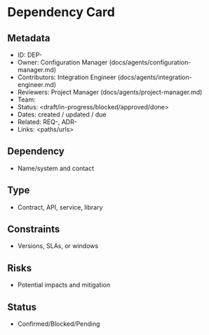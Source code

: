 # Dependency Card

## Metadata
- ID: DEP-<id>
- Owner: Configuration Manager (docs/agents/configuration-manager.md)
- Contributors: Integration Engineer (docs/agents/integration-engineer.md)
- Reviewers: Project Manager (docs/agents/project-manager.md)
- Team: <team>
- Status: <draft/in-progress/blocked/approved/done>
- Dates: created <YYYY-MM-DD> / updated <YYYY-MM-DD> / due <YYYY-MM-DD>
- Related: REQ-<id>, ADR-<id>
- Links: <paths/urls>

## Dependency
- Name/system and contact

## Type
- Contract, API, service, library

## Constraints
- Versions, SLAs, or windows

## Risks
- Potential impacts and mitigation

## Status
- Confirmed/Blocked/Pending
